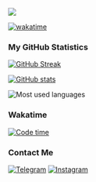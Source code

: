 <!---
### Profile views
<div align="center">
  <img src="https://count.getloli.com/get/@kamolgks" alt="profile_views">
</div>
-->

![](https://komarev.com/ghpvc/?username=kamolgks&base=2767) <!--- 2767 взяты из https://count.getloli.com/get/@kamolgks --> 

[![wakatime](https://wakatime.com/badge/user/cd78fb4f-27ff-40b1-8a3c-eddd5695a9d1.svg)](https://wakatime.com/@cd78fb4f-27ff-40b1-8a3c-eddd5695a9d1)

### My GitHub Statistics
[![GitHub Streak](https://github-readme-streak-stats.herokuapp.com?user=kamolgks&theme=dracula&mode=weekly)](https://git.io/streak-stats)

[![GitHub stats](https://github-readme-stats.vercel.app/api?username=kamolgks&count_private=true&show_icons=true&theme=dracula&border_radius=10&hide_border=true&hide_title=true)](https://github.com/anuraghazra/github-readme-stats)

![Most used languages](https://github-readme-stats.vercel.app/api/top-langs/?username=kamolgks&show_icons=true&theme=dracula&langs_count=5)

### Wakatime
[![Code time](https://github-readme-stats.vercel.app/api/wakatime?username=kamolgks&show_icons=true&theme=dracula&border_radius=10&hide_border=true&hide_title=true&langs_count=5)](https://github.com/anuraghazra/github-readme-stats)

### Contact Me
[![Telegram](https://img.shields.io/badge/Telegram-Kamolgks-blue?logo=telegram)](https://t.me/kamolgks)
[![Instagram](https://img.shields.io/badge/Instagram-Kamolgks-pink?logo=instagram)](https://instagram.com/kamolgks)
<!-- [![Feedback Bot](https://img.shields.io/badge/Telegram-feedback_bot-blue?logo=telegram)](https://t.me/fkamolgks_bot) -->
